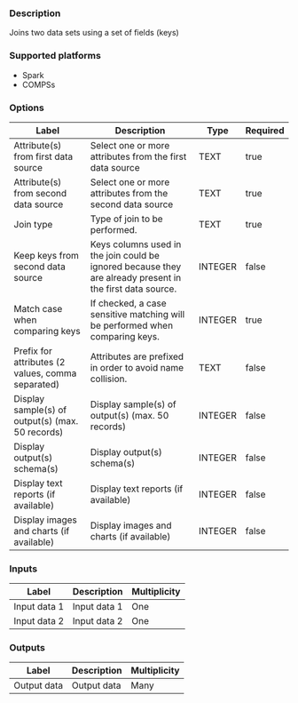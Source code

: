 ###  Description
Joins two data sets using a set of fields (keys)

###  Supported platforms
* Spark
* COMPSs

###  Options
| Label | Description | Type | Required |
|---|---|---|---|
| Attribute(s) from first data source | Select one or more attributes from the first data source | TEXT | true |
| Attribute(s) from second data source | Select one or more attributes from the second data source | TEXT | true |
| Join type | Type of join to be performed. | TEXT | true |
| Keep keys from second data source | Keys columns used in the join could be ignored because they are already present in the first data source. | INTEGER | false |
| Match case when comparing keys | If checked, a case sensitive matching will be performed when comparing keys. | INTEGER | true |
| Prefix for attributes (2 values, comma separated) | Attributes are prefixed in order to avoid name collision. | TEXT | false |
| Display sample(s) of output(s) (max. 50 records) | Display sample(s) of output(s) (max. 50 records) | INTEGER | false |
| Display output(s) schema(s) | Display output(s) schema(s) | INTEGER | false |
| Display text reports (if available) | Display text reports (if available) | INTEGER | false |
| Display images and charts (if available) | Display images and charts (if available) | INTEGER | false |

###  Inputs
| Label | Description | Multiplicity |
|---|---|---|
| Input data 1 | Input data 1 | One |
| Input data 2 | Input data 2 | One |

###  Outputs
| Label | Description | Multiplicity |
|---|---|---|
| Output data | Output data | Many |
